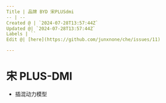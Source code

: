 ```yaml
---
Title | 品牌 BYD 宋PLUSdmi
-- | --
Created @ | `2024-07-28T13:57:44Z`
Updated @| `2024-07-28T13:57:44Z`
Labels | ``
Edit @| [here](https://github.com/junxnone/che/issues/11)

---
```

# 宋 PLUS-DMI
- 插混动力模型


